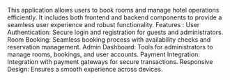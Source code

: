 
This application allows users to book rooms and manage hotel operations efficiently. It includes both frontend and backend components to provide a seamless user experience and robust functionality.
Features :
User Authentication: Secure login and registration for guests and administrators.
Room Booking: Seamless booking process with availability checks and reservation management.
Admin Dashboard: Tools for administrators to manage rooms, bookings, and user accounts.
Payment Integration: Integration with payment gateways for secure transactions.
Responsive Design: Ensures a smooth experience across devices.
